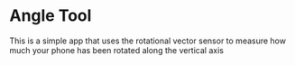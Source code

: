 # Angle Tool

This is a simple app that uses the rotational vector sensor to measure how much your phone has been rotated along the vertical axis
